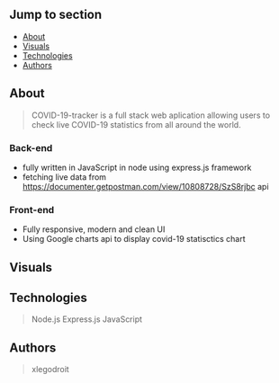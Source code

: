 ## Jump to section
* [About](#about)
* [Visuals](#visuals)
* [Technologies](*technologies)
* [Authors](#authors)

## About
> COVID-19-tracker is a full stack web aplication allowing users to check live COVID-19 statistics from all around the world.

### Back-end
* fully written in JavaScript in node using express.js framework
* fetching live data from https://documenter.getpostman.com/view/10808728/SzS8rjbc api

### Front-end
* Fully responsive, modern and clean UI
* Using Google charts api to display covid-19 statisctics chart

## Visuals

## Technologies
> Node.js
> Express.js
> JavaScript

## Authors
> xlegodroit
